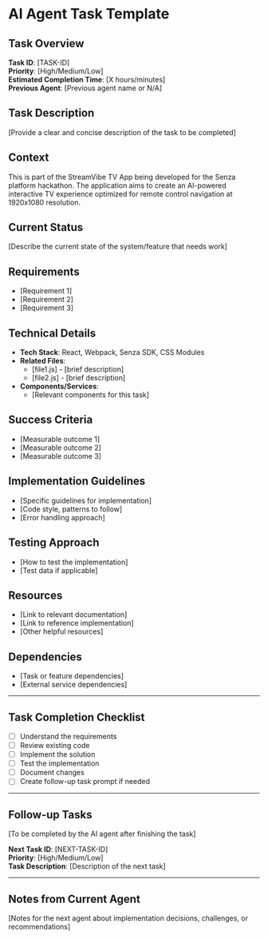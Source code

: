 # AI Agent Task Template

## Task Overview
**Task ID**: [TASK-ID]  
**Priority**: [High/Medium/Low]  
**Estimated Completion Time**: [X hours/minutes]  
**Previous Agent**: [Previous agent name or N/A]

## Task Description
[Provide a clear and concise description of the task to be completed]

## Context
This is part of the StreamVibe TV App being developed for the Senza platform hackathon. The application aims to create an AI-powered interactive TV experience optimized for remote control navigation at 1920x1080 resolution.

## Current Status
[Describe the current state of the system/feature that needs work]

## Requirements
- [Requirement 1]
- [Requirement 2]
- [Requirement 3]

## Technical Details
- **Tech Stack**: React, Webpack, Senza SDK, CSS Modules
- **Related Files**: 
  - [file1.js] - [brief description]
  - [file2.js] - [brief description]
- **Components/Services**: 
  - [Relevant components for this task]

## Success Criteria
- [Measurable outcome 1]
- [Measurable outcome 2]
- [Measurable outcome 3]

## Implementation Guidelines
- [Specific guidelines for implementation]
- [Code style, patterns to follow]
- [Error handling approach]

## Testing Approach
- [How to test the implementation]
- [Test data if applicable]

## Resources
- [Link to relevant documentation]
- [Link to reference implementation]
- [Other helpful resources]

## Dependencies
- [Task or feature dependencies]
- [External service dependencies]

---

## Task Completion Checklist
- [ ] Understand the requirements
- [ ] Review existing code
- [ ] Implement the solution
- [ ] Test the implementation
- [ ] Document changes
- [ ] Create follow-up task prompt if needed

---

## Follow-up Tasks
[To be completed by the AI agent after finishing the task]

**Next Task ID**: [NEXT-TASK-ID]  
**Priority**: [High/Medium/Low]  
**Task Description**: [Description of the next task]

---

## Notes from Current Agent
[Notes for the next agent about implementation decisions, challenges, or recommendations] 